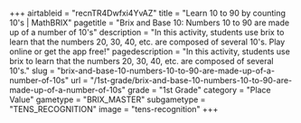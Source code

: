 +++
airtableid = "recnTR4Dwfxi4YvAZ"
title = "Learn 10 to 90 by counting 10's | MathBRIX"
pagetitle = "Brix and Base 10: Numbers 10 to 90 are made up of a number of 10's"
description = "In this activity, students use brix to learn that the numbers 20, 30, 40, etc. are composed of several 10's. Play online or get the app free!"
pagedescription = "In this activity, students use brix to learn that the numbers 20, 30, 40, etc. are composed of several 10's."
slug = "brix-and-base-10-numbers-10-to-90-are-made-up-of-a-number-of-10s"
url = "/1st-grade/brix-and-base-10-numbers-10-to-90-are-made-up-of-a-number-of-10s"
grade = "1st Grade"
category = "Place Value"
gametype = "BRIX_MASTER"
subgametype = "TENS_RECOGNITION"
image = "tens-recognition"
+++